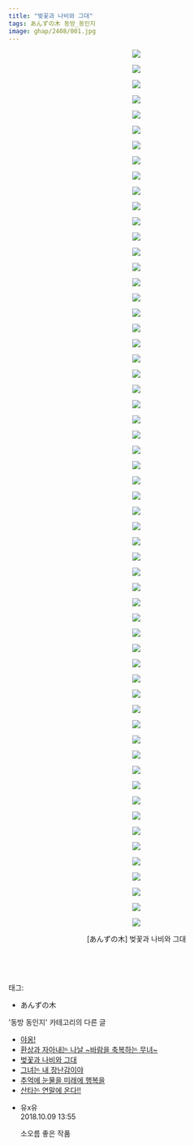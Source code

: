 ```yaml
---
title: "벚꽃과 나비와 그대"
tags: あんずの木 동방_동인지
image: ghap/2408/001.jpg
---
```

<div class="article">
<p style="text-align: center; clear: none; float: none;"><img src="{{ site.nasurl }}/ghap/2408/001.jpg"/></p>
<p style="text-align: center; clear: none; float: none;"><img src="{{ site.nasurl }}/ghap/2408/002.jpg"/></p>
<p style="text-align: center; clear: none; float: none;"><img src="{{ site.nasurl }}/ghap/2408/003.jpg"/></p>
<p style="text-align: center; clear: none; float: none;"><img src="{{ site.nasurl }}/ghap/2408/004.jpg"/></p>
<p style="text-align: center; clear: none; float: none;"><img src="{{ site.nasurl }}/ghap/2408/005.jpg"/></p>
<p style="text-align: center; clear: none; float: none;"><img src="{{ site.nasurl }}/ghap/2408/006.jpg"/></p>
<p style="text-align: center; clear: none; float: none;"><img src="{{ site.nasurl }}/ghap/2408/007.jpg"/></p>
<p style="text-align: center; clear: none; float: none;"><img src="{{ site.nasurl }}/ghap/2408/008.jpg"/></p>
<p style="text-align: center; clear: none; float: none;"><img src="{{ site.nasurl }}/ghap/2408/009.jpg"/></p>
<p style="text-align: center; clear: none; float: none;"><img src="{{ site.nasurl }}/ghap/2408/010.jpg"/></p>
<p style="text-align: center; clear: none; float: none;"><img src="{{ site.nasurl }}/ghap/2408/011.jpg"/></p>
<p style="text-align: center; clear: none; float: none;"><img src="{{ site.nasurl }}/ghap/2408/012.jpg"/></p>
<p style="text-align: center; clear: none; float: none;"><img src="{{ site.nasurl }}/ghap/2408/013.jpg"/></p>
<p style="text-align: center; clear: none; float: none;"><img src="{{ site.nasurl }}/ghap/2408/014.jpg"/></p>
<p style="text-align: center; clear: none; float: none;"><img src="{{ site.nasurl }}/ghap/2408/015.jpg"/></p>
<p style="text-align: center; clear: none; float: none;"><img src="{{ site.nasurl }}/ghap/2408/016.jpg"/></p>
<p style="text-align: center; clear: none; float: none;"><img src="{{ site.nasurl }}/ghap/2408/017.jpg"/></p>
<p style="text-align: center; clear: none; float: none;"><img src="{{ site.nasurl }}/ghap/2408/018.jpg"/></p>
<p style="text-align: center; clear: none; float: none;"><img src="{{ site.nasurl }}/ghap/2408/019.jpg"/></p>
<p style="text-align: center; clear: none; float: none;"><img src="{{ site.nasurl }}/ghap/2408/020.jpg"/></p>
<p style="text-align: center; clear: none; float: none;"><img src="{{ site.nasurl }}/ghap/2408/021.jpg"/></p>
<p style="text-align: center; clear: none; float: none;"><img src="{{ site.nasurl }}/ghap/2408/022.jpg"/></p>
<p style="text-align: center; clear: none; float: none;"><img src="{{ site.nasurl }}/ghap/2408/023.jpg"/></p>
<p style="text-align: center; clear: none; float: none;"><img src="{{ site.nasurl }}/ghap/2408/024.jpg"/></p>
<p style="text-align: center; clear: none; float: none;"><img src="{{ site.nasurl }}/ghap/2408/025.jpg"/></p>
<p style="text-align: center; clear: none; float: none;"><img src="{{ site.nasurl }}/ghap/2408/026.jpg"/></p>
<p style="text-align: center; clear: none; float: none;"><img src="{{ site.nasurl }}/ghap/2408/027.jpg"/></p>
<p style="text-align: center; clear: none; float: none;"><img src="{{ site.nasurl }}/ghap/2408/028.jpg"/></p>
<p style="text-align: center; clear: none; float: none;"><img src="{{ site.nasurl }}/ghap/2408/029.jpg"/></p>
<p style="text-align: center; clear: none; float: none;"><img src="{{ site.nasurl }}/ghap/2408/030.jpg"/></p>
<p style="text-align: center; clear: none; float: none;"><img src="{{ site.nasurl }}/ghap/2408/031.jpg"/></p>
<p style="text-align: center; clear: none; float: none;"><img src="{{ site.nasurl }}/ghap/2408/032.jpg"/></p>
<p style="text-align: center; clear: none; float: none;"><img src="{{ site.nasurl }}/ghap/2408/033.jpg"/></p>
<p style="text-align: center; clear: none; float: none;"><img src="{{ site.nasurl }}/ghap/2408/034.jpg"/></p>
<p style="text-align: center; clear: none; float: none;"><img src="{{ site.nasurl }}/ghap/2408/035.jpg"/></p>
<p style="text-align: center; clear: none; float: none;"><img src="{{ site.nasurl }}/ghap/2408/036.jpg"/></p>
<p style="text-align: center; clear: none; float: none;"><img src="{{ site.nasurl }}/ghap/2408/037.jpg"/></p>
<p style="text-align: center; clear: none; float: none;"><img src="{{ site.nasurl }}/ghap/2408/038.jpg"/></p>
<p style="text-align: center; clear: none; float: none;"><img src="{{ site.nasurl }}/ghap/2408/039.jpg"/></p>
<p style="text-align: center; clear: none; float: none;"><img src="{{ site.nasurl }}/ghap/2408/040.jpg"/></p>
<p style="text-align: center; clear: none; float: none;"><img src="{{ site.nasurl }}/ghap/2408/041.jpg"/></p>
<p style="text-align: center; clear: none; float: none;"><img src="{{ site.nasurl }}/ghap/2408/042.jpg"/></p>
<p style="text-align: center; clear: none; float: none;"><img src="{{ site.nasurl }}/ghap/2408/043.jpg"/></p>
<p style="text-align: center; clear: none; float: none;"><img src="{{ site.nasurl }}/ghap/2408/044.jpg"/></p>
<p style="text-align: center; clear: none; float: none;"><img src="{{ site.nasurl }}/ghap/2408/045.jpg"/></p>
<p style="text-align: center; clear: none; float: none;"><img src="{{ site.nasurl }}/ghap/2408/046.jpg"/></p>
<p style="text-align: center; clear: none; float: none;"><img src="{{ site.nasurl }}/ghap/2408/047.jpg"/></p>
<p style="text-align: center; clear: none; float: none;"><img src="{{ site.nasurl }}/ghap/2408/048.jpg"/></p>
<p style="text-align: center; clear: none; float: none;"><img src="{{ site.nasurl }}/ghap/2408/049.jpg"/></p>
<p style="text-align: center; clear: none; float: none;"><img src="{{ site.nasurl }}/ghap/2408/050.jpg"/></p>
<p style="text-align: center; clear: none; float: none;"><img src="{{ site.nasurl }}/ghap/2408/051.jpg"/></p>
<p style="text-align: center; clear: none; float: none;"><img src="{{ site.nasurl }}/ghap/2408/052.jpg"/></p>
<p style="text-align: center; clear: none; float: none;"><img src="{{ site.nasurl }}/ghap/2408/053.jpg"/></p>
<p style="text-align: center; clear: none; float: none;"><img src="{{ site.nasurl }}/ghap/2408/054.jpg"/></p>
<p style="text-align: center; clear: none; float: none;"><img src="{{ site.nasurl }}/ghap/2408/055.jpg"/></p>
<p style="text-align: center; clear: none; float: none;"><img src="{{ site.nasurl }}/ghap/2408/056.jpg"/></p>
<p style="text-align: center; clear: none; float: none;"><img src="{{ site.nasurl }}/ghap/2408/057.jpg"/></p>
<p style="text-align: center; clear: none; float: none;"><img src="{{ site.nasurl }}/ghap/2408/058.jpg"/></p>
<p style="text-align: center; clear: none; float: none;">[あんずの木] 벚꽃과 나비와 그대</p>
<p style="text-align: center; clear: none; float: none;"><br/></p>
<p><br/></p>
</div><div class="tagTrail">
<p>태그: </p>
<ul>
<li>あんずの木</li>
</ul>
</div><div class="another">
<p>'동방 동인지' 카테고리의 다른 글</p>
<ul>
<li><a href="/2016-09-30-ghap_2410">야옹!</a></li>
<li><a href="/2016-09-30-ghap_2409">환상과 자아내는 나날 ~바람을 축복하는 무녀~</a></li>
<li><a href="/2016-09-30-ghap_2408">벚꽃과 나비와 그대</a></li>
<li><a href="/2016-09-30-ghap_2407">그녀는 내 장난감이야</a></li>
<li><a href="/2016-09-30-ghap_2406">추억에 눈물을 미래에 행복을</a></li>
<li><a href="/2016-09-30-ghap_2405">산타는 연말에 온다!!</a></li>
</ul>
</div><div class="cb_module cb_fluid">
<div class="cb_wrt cb_profile">
<div class="comment">
<ul>
<li class="cb_thumb_off" id="comment15349660">
<div class="cb_comment_area">
<div class="cb_info_area">
<div class="cb_section">
<span class="cb_nick_name">유x유</span>
</div>
<div class="cb_section">
<span class="cb_date">2018.10.09 13:55 </span>
</div>
</div>
<div class="cb_dsc_comment">
<p class="cb_dsc">
											소오름 좋은 작품
										</p>
</div>
</div></li>
</ul>
</div>
</div><!-- commentList close -->
</div>